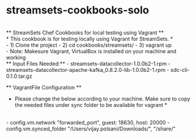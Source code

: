 # streamsets-cookbooks-solo
<br>
** StreamSets Chef Cookbooks for local testing using Vagrant **
<br>
* This cookbook is for testing locally using Vagrant for StreamSets. *
<br>
- 1) Clone the project
- 2) cd cookbooks/streamsets/
- 3) vagrant up
<br>
- Note: Makesure Vagrant, VirtualBox is installed on your machine and working
<br>
** Input Files Needed:**
- streamsets-datacollector-1.0.0b2-1.rpm
- streamsets-datacollector-apache-kafka_0.8.2.0-lib-1.0.0b2-1.rpm
- sdc-cli-0.1.0.tar.gz

** VagrantFile Configuration **
* Please change the below according to your machine. Make sure to copy the needed files under sync folder to be available for vagrant *
<br>
    - config.vm.network "forwarded_port", guest: 18630, host: 20000
    - config.vm.synced_folder "/Users/vijay.polsani/Downloads/", "/share/"